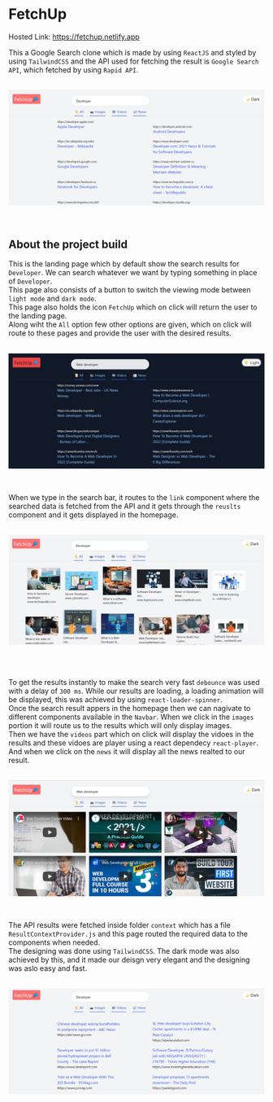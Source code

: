 # FetchUp

Hosted Link: https://fetchup.netlify.app

This a Google Search clone which is made by using `ReactJS` and styled by using `TailwindCSS` and the API used for fetching the result is `Google Search API`, which fetched by using `Rapid API`.<br><br>
<p align="center">
<img src="./b.png">
</p><br>

## About the project build
This is the landing page which by default show the search results for `Developer`. We can search whatever we want by typing something in place of `Developer`.<br>
This page also consists of a button to switch the viewing mode between `light mode` and `dark mode`.<br>
This page also holds the icon `FetchUp` which on click will return the user to the landing page.<br>
Along wiht the `All` option few other options are given, which on click will route to these pages and provide the user with the desired results.<br><br>

<p align="center">
<img src="./a.png">
</p><br>

When we type in the search bar, it routes to the `link` component where the searched data is fetched from the API and it gets through the `reuslts` component and it gets displayed in the homepage.<br><br>

<p align="center">
<img src="./c.png">
</p><br><br>

To get the results instantly to make the search very fast `debounce` was used with a delay of `300 ms`. While our results are loading, a loading animation will be displayed, this was achieved by using `react-loader-spinner`.<br>
Once the search result appers in the homepage then we can nagivate to different components available in the `Navbar`.
When we click in the `images` portion it will route us to the results which will only display images.<br>
Then we have the `videos` part which on click will display the vidoes in the results and these vidoes are player using a react dependecy `react-player`.<br>
And when we click on the `news` it will display all the news realted to our result.<br><br>

<p align="center">
<img src="./e.png">
</p><br>

The API results were fetched inside folder `context` which has a file `ResultContextProvider.js` and this page routed the required data to the components when needed.<br>
The designing was done using `TailwindCSS`. The dark mode was also achieved by this, and it made our deisgn very elegant and the designing was aslo easy and fast.<br><br>



<p align="center">
<img src="./d.png">
</p>
